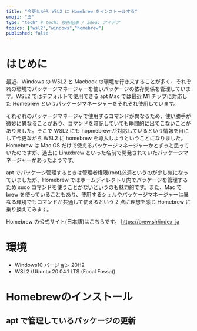 ```yaml
---
title: "今更ながら WSL2 に Homebrew をインストールする"
emoji: "⛱"
type: "tech" # tech: 技術記事 / idea: アイデア
topics: ["wsl2","windows","homebrew"]
published: false
---
```


# はじめに

最近、Windows の WSL2 と Macbook の環境を行き来することが多く、それぞれの環境でパッケージマネージャーを使いパッケージの依存関係を管理しています。WSL2 ではデフォルトで使用できる apt Mac では最近 M1 チップに対応した Homebrew というパッケージマネージャーをそれぞれ使用しています。

それぞれのパッケージマネージャで使用するコマンドが異なるため、使い勝手が微妙に異なることがあり、コマンドを暗記していても瞬間的に出てこないことがありました。そこで WSL2 にも hopmebrew が対応しているという情報を目にして今更ながら WSL2 に homebrew を導入しようということになりました。Homebrew は Mac OS だけで使えるパッケージマネージャーかとずっと思っていたのですが、過去に Linuxbrew といった名前で開発されていたパッケージマネージャーがあったようです。

apt でパッケージ管理するときは管理者権限(root)必須というのが少し気になっていましたが、Homebrew ではホームディレクトリ内でパッケージを管理するため sudo コマンドを使うことがないというのも魅力的です。また、Mac で brew を使っていることもあり、使用するシェルやパッケージマネージャーは異なる環境でもコマンドが共通して使えるという 2 点に理想を感じ Homebrew に乗り換えてみます。


Homebrew の公式サイト(日本語)はこちらです。
https://brew.sh/index_ja

# 環境

- Windows10 バージョン 20H2
- WSL2 (Ubuntu 20.04.1 LTS (Focal Fossa))

# Homebrewのインストール

## apt で管理しているパッケージの更新